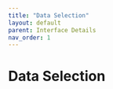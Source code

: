 ```yaml
---
title: "Data Selection"
layout: default
parent: Interface Details
nav_order: 1
---
```


# Data Selection
